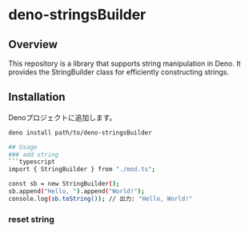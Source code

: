 # deno-stringsBuilder

## Overview
This repository is a library that supports string manipulation in Deno. It provides the StringBuilder class for efficiently constructing strings.

## Installation

Denoプロジェクトに追加します。

```sh
deno install path/to/deno-stringsBuilder

## Usage
### add string
```typescript
import { StringBuilder } from "./mod.ts";

const sb = new StringBuilder();
sb.append("Hello, ").append("World!");
console.log(sb.toString()); // 出力: "Hello, World!"
```

### reset string
```typescript


```